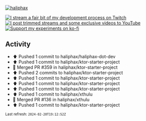 [![haliphax](https://pbs.twimg.com/profile_banners/458808076/1545597092/1500x500)](https://haliphax.dev)

[![I stream a fair bit of my development process on Twitch](https://img.shields.io/twitch/status/haliphax?logo=twitch&style=for-the-badge)](https://twitch.tv/haliphax) &nbsp; [![I post trimmed streams and some exclusive videos to YouTube](https://img.shields.io/badge/youtube-watch-f00?logo=youtube&style=for-the-badge)](https://youtube.com/haliphaxyt) &nbsp; [![Support my experiments on ko-fi](https://img.shields.io/badge/kofi-support-ff5e5b?logo=ko-fi&style=for-the-badge)](https://ko-fi.com/haliphax)

## Activity

* ⬆️ Pushed 1 commit to haliphax/haliphax-dot-dev
* ⬆️ Pushed 1 commit to haliphax/ktor-starter-project
* 🎉 Merged PR #359 in haliphax/ktor-starter-project
* ⬆️ Pushed 2 commits to haliphax/ktor-starter-project
* ⬆️ Pushed 1 commit to haliphax/ktor-starter-project
* ⬆️ Pushed 1 commit to haliphax/ktor-starter-project
* ⬆️ Pushed 1 commit to haliphax/ktor-starter-project
* ⬆️ Pushed 1 commit to haliphax/xthulu
* 🎉 Merged PR #136 in haliphax/xthulu
* ⬆️ Pushed 1 commit to haliphax/ktor-starter-project

<small>Last refresh: `2024-02-20T19:12:52Z`</small>
